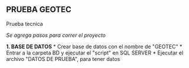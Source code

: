 ## PRUEBA GEOTEC
 Prueba tecnica

*Se agrega pasos para correr el proyecto*

**1. BASE DE DATOS**
	* Crear base de datos con el nombre de "GEOTEC"
	* Entrar a la carpeta BD y ejecutar el "script" en SQL SERVER
	* Ejecutar el archivo "DATOS DE PRUEBA", para tener datos